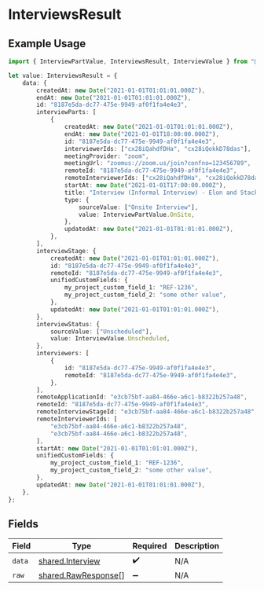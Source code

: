# InterviewsResult

## Example Usage

```typescript
import { InterviewPartValue, InterviewsResult, InterviewValue } from "@stackone/stackone-client-ts/sdk/models/shared";

let value: InterviewsResult = {
    data: {
        createdAt: new Date("2021-01-01T01:01:01.000Z"),
        endAt: new Date("2021-01-01T01:01:01.000Z"),
        id: "8187e5da-dc77-475e-9949-af0f1fa4e4e3",
        interviewParts: [
            {
                createdAt: new Date("2021-01-01T01:01:01.000Z"),
                endAt: new Date("2021-01-01T18:00:00.000Z"),
                id: "8187e5da-dc77-475e-9949-af0f1fa4e4e3",
                interviewerIds: ["cx28iQahdfDHa", "cx28iQokkD78das"],
                meetingProvider: "zoom",
                meetingUrl: "zoomus://zoom.us/join?confno=123456789",
                remoteId: "8187e5da-dc77-475e-9949-af0f1fa4e4e3",
                remoteInterviewerIds: ["cx28iQahdfDHa", "cx28iQokkD78das"],
                startAt: new Date("2021-01-01T17:00:00.000Z"),
                title: "Interview (Informal Interview) - Elon and StackOne",
                type: {
                    sourceValue: ["Onsite Interview"],
                    value: InterviewPartValue.OnSite,
                },
                updatedAt: new Date("2021-01-01T01:01:01.000Z"),
            },
        ],
        interviewStage: {
            createdAt: new Date("2021-01-01T01:01:01.000Z"),
            id: "8187e5da-dc77-475e-9949-af0f1fa4e4e3",
            remoteId: "8187e5da-dc77-475e-9949-af0f1fa4e4e3",
            unifiedCustomFields: {
                my_project_custom_field_1: "REF-1236",
                my_project_custom_field_2: "some other value",
            },
            updatedAt: new Date("2021-01-01T01:01:01.000Z"),
        },
        interviewStatus: {
            sourceValue: ["Unscheduled"],
            value: InterviewValue.Unscheduled,
        },
        interviewers: [
            {
                id: "8187e5da-dc77-475e-9949-af0f1fa4e4e3",
                remoteId: "8187e5da-dc77-475e-9949-af0f1fa4e4e3",
            },
        ],
        remoteApplicationId: "e3cb75bf-aa84-466e-a6c1-b8322b257a48",
        remoteId: "8187e5da-dc77-475e-9949-af0f1fa4e4e3",
        remoteInterviewStageId: "e3cb75bf-aa84-466e-a6c1-b8322b257a48",
        remoteInterviewerIds: [
            "e3cb75bf-aa84-466e-a6c1-b8322b257a48",
            "e3cb75bf-aa84-466e-a6c1-b8322b257a48",
        ],
        startAt: new Date("2021-01-01T01:01:01.000Z"),
        unifiedCustomFields: {
            my_project_custom_field_1: "REF-1236",
            my_project_custom_field_2: "some other value",
        },
        updatedAt: new Date("2021-01-01T01:01:01.000Z"),
    },
};
```

## Fields

| Field                                                             | Type                                                              | Required                                                          | Description                                                       |
| ----------------------------------------------------------------- | ----------------------------------------------------------------- | ----------------------------------------------------------------- | ----------------------------------------------------------------- |
| `data`                                                            | [shared.Interview](../../../sdk/models/shared/interview.md)       | :heavy_check_mark:                                                | N/A                                                               |
| `raw`                                                             | [shared.RawResponse](../../../sdk/models/shared/rawresponse.md)[] | :heavy_minus_sign:                                                | N/A                                                               |